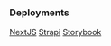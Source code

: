 
### Deployments

[NextJS](https://blog-rodjosh.herokuapp.com/)
[Strapi](https://blog-strapi-rodjosh.herokuapp.com/)
[Storybook](https://www.chromatic.com/builds?appId=627d933e7dac15004a5c7bad)
